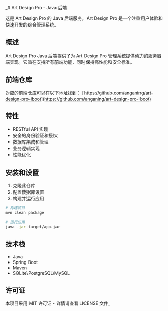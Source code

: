_# Art Design Pro - Java 后端

这是 Art Design Pro 的 Java 后端服务，Art Design Pro 是一个注重用户体验和快速开发的综合管理系统。

## 概述

Art Design Pro Java 后端提供了为 Art Design Pro 管理系统提供动力的服务器端实现。它旨在支持所有前端功能，同时保持高性能和安全标准。

## 前端仓库

对应的前端仓库可以在以下地址找到：
[https://github.com/anganing/art-design-pro-iboot](https://github.com/anganing/art-design-pro-iboot)

## 特性

- RESTful API 实现
- 安全的身份验证和授权
- 数据库集成和管理
- 业务逻辑实现
- 性能优化

## 安装和设置

1. 克隆此仓库
2. 配置数据库设置
3. 构建并运行应用

```bash
# 构建项目
mvn clean package

# 运行应用
java -jar target/app.jar
```

## 技术栈

- Java
- Spring Boot
- Maven
- SQLite\PostgreSQL\MySQL

## 许可证

本项目采用 MIT 许可证 - 详情请查看 LICENSE 文件_
